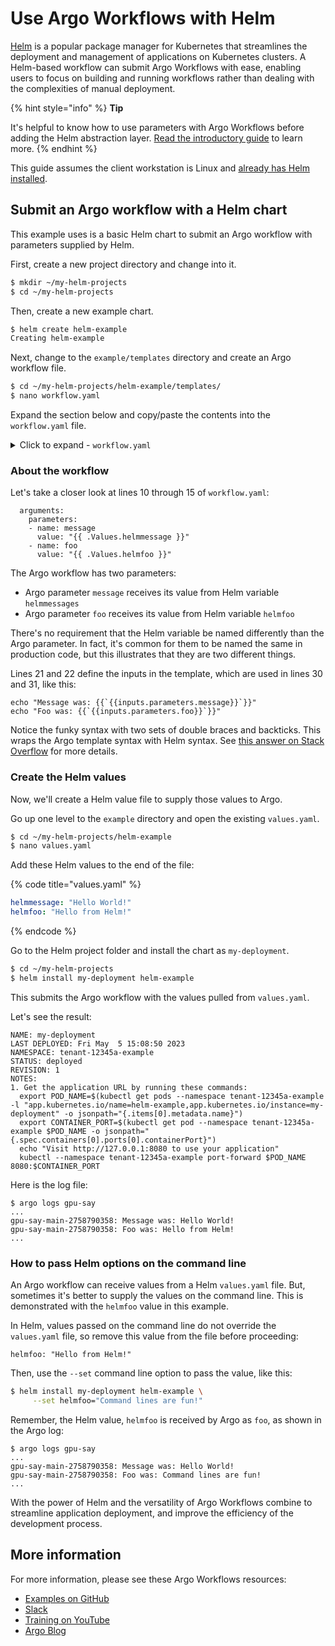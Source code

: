 # Use Argo Workflows with Helm

[Helm](https://helm.sh/) is a popular package manager for Kubernetes that streamlines the deployment and management of applications on Kubernetes clusters. A Helm-based workflow can submit Argo Workflows with ease, enabling users to focus on building and running workflows rather than dealing with the complexities of manual deployment.

{% hint style="info" %}
**Tip**

It's helpful to know how to use parameters with Argo Workflows before adding the Helm abstraction layer. [Read the introductory guide](./) to learn more.
{% endhint %}

This guide assumes the client workstation is Linux and [already has Helm installed](https://helm.sh/docs/intro/install/).&#x20;

## Submit an Argo workflow with a Helm chart

This example uses is a basic Helm chart to submit an Argo workflow with parameters supplied by Helm.

First, create a new project directory and change into it.&#x20;

```bash
$ mkdir ~/my-helm-projects
$ cd ~/my-helm-projects
```

Then, create a new example chart.

```bash
$ helm create helm-example
Creating helm-example
```

Next, change to the `example/templates` directory and create an Argo workflow file.

```bash
$ cd ~/my-helm-projects/helm-example/templates/
$ nano workflow.yaml
```

Expand the section below and copy/paste the contents into the `workflow.yaml` file.&#x20;

<details>

<summary>Click to expand - <code>workflow.yaml</code></summary>

<pre class="language-yaml" data-line-numbers><code class="lang-yaml">apiVersion: argoproj.io/v1alpha1
kind: Workflow
metadata:
  name: gpu-say
spec:
  entrypoint: main
  activeDeadlineSeconds: 300 # Cancel operation if not finished in 5 minutes
  ttlStrategy:
    secondsAfterCompletion: 86400 # Clean out old workflows after a day
  arguments:
    parameters:
    - name: message
      value: "{{ .Values.helmmessage }}"
    - name: foo
      value: "{{ .Values.helmfoo }}"

  templates:
  - name: main
    inputs:
      parameters:
      - name: message
      - name: foo
    retryStrategy:
      limit: 1
    script:
      image: nvidia/cuda:11.4.1-runtime-ubuntu20.04
      command: [bash]
      source: |
        nvidia-smi
        echo "Message was: {{`{{inputs.parameters.message}}`}}"
<strong>        echo "Foo was: {{`{{inputs.parameters.foo}}`}}"
</strong>
      resources:
        requests:
          memory: 128Mi
          cpu: 500m # Half a core
        limits:
          nvidia.com/gpu: 1 # Allocate one GPU
    affinity:
      nodeAffinity:
        requiredDuringSchedulingIgnoredDuringExecution:
            # This will REQUIRE the Pod to be run on a system with a GPU with 8 or 16GB VRAM
              nodeSelectorTerms:
              - matchExpressions:
                - key: gpu.nvidia.com/vram
                  operator: In
                  values:
                    - "8"
                    - "16"

</code></pre>



</details>

### About the workflow

Let's take a closer look at lines 10 through 15 of `workflow.yaml`:

```
  arguments:
    parameters:
    - name: message
      value: "{{ .Values.helmmessage }}"
    - name: foo
      value: "{{ .Values.helmfoo }}"
```

The Argo workflow has two parameters:&#x20;

* Argo parameter `message` receives its value from Helm variable `helmmessages`
* Argo parameter `foo` receives its value from Helm variable `helmfoo`

There's no requirement that the Helm variable be named differently than the Argo parameter. In fact, it's common for them to be named the same in production code, but this illustrates that they are two different things.&#x20;

Lines 21 and 22 define the inputs in the template, which are used in lines 30 and 31, like this:

```
echo "Message was: {{`{{inputs.parameters.message}}`}}"
echo "Foo was: {{`{{inputs.parameters.foo}}`}}"
```

Notice the funky syntax with two sets of double braces and backticks. This wraps the Argo template syntax with Helm syntax. See [this answer on Stack Overflow](https://stackoverflow.com/a/64805238) for more details.&#x20;

### Create the Helm values

Now, we'll create a Helm value file to supply those values to Argo.&#x20;

Go up one level to the `example` directory and open the existing `values.yaml`.

```bash
$ cd ~/my-helm-projects/helm-example
$ nano values.yaml
```

Add these Helm values to the end of the file:

{% code title="values.yaml" %}
```yaml
helmmessage: "Hello World!"
helmfoo: "Hello from Helm!"
```
{% endcode %}

Go to the Helm project folder and install the chart as `my-deployment`.

```bash
$ cd ~/my-helm-projects
$ helm install my-deployment helm-example
```

This submits the Argo workflow with the values pulled from `values.yaml`.

Let's see the result:

```
NAME: my-deployment
LAST DEPLOYED: Fri May  5 15:08:50 2023
NAMESPACE: tenant-12345a-example
STATUS: deployed
REVISION: 1
NOTES:
1. Get the application URL by running these commands:
  export POD_NAME=$(kubectl get pods --namespace tenant-12345a-example -l "app.kubernetes.io/name=helm-example,app.kubernetes.io/instance=my-deployment" -o jsonpath="{.items[0].metadata.name}")
  export CONTAINER_PORT=$(kubectl get pod --namespace tenant-12345a-example $POD_NAME -o jsonpath="{.spec.containers[0].ports[0].containerPort}")
  echo "Visit http://127.0.0.1:8080 to use your application"
  kubectl --namespace tenant-12345a-example port-forward $POD_NAME 8080:$CONTAINER_PORT
```

Here is the log file:

```
$ argo logs gpu-say
...
gpu-say-main-2758790358: Message was: Hello World!
gpu-say-main-2758790358: Foo was: Hello from Helm!
...
```

### How to pass Helm options on the command line

An Argo workflow can receive values from a Helm `values.yaml` file. But, sometimes it's better to supply the values on the command line. This is demonstrated with the `helmfoo` value in this example.

In Helm, values passed on the command line do not override the `values.yaml` file, so remove this value from the file before proceeding:

```
helmfoo: "Hello from Helm!"
```

Then, use the `--set` command line option to pass the value, like this:

```bash
$ helm install my-deployment helm-example \
     --set helmfoo="Command lines are fun!"
```

Remember, the Helm value, `helmfoo`  is received by Argo as `foo`, as shown in the Argo log:

```
$ argo logs gpu-say
...
gpu-say-main-2758790358: Message was: Hello World!
gpu-say-main-2758790358: Foo was: Command lines are fun!
...
```

With the power of Helm and the versatility of Argo Workflows combine to streamline application deployment, and improve the efficiency of the development process.

## More information

For more information, please see these Argo Workflows resources:

* [Examples on GitHub](https://github.com/argoproj/argo-workflows/tree/master/examples)
* [Slack](https://argoproj.github.io/community/join-slack/)
* [Training on YouTube](https://www.youtube.com/playlist?list=PLGHfqDpnXFXLHfeapfvtt9URtUF1geuBo)
* [Argo Blog](https://blog.argoproj.io/)
